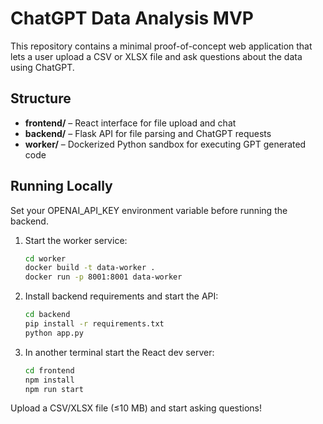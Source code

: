 # ChatGPT Data Analysis MVP

This repository contains a minimal proof-of-concept web application that lets a user upload a CSV or XLSX file and ask questions about the data using ChatGPT.

## Structure

- **frontend/** – React interface for file upload and chat
- **backend/** – Flask API for file parsing and ChatGPT requests
- **worker/** – Dockerized Python sandbox for executing GPT generated code

## Running Locally

Set your OPENAI_API_KEY environment variable before running the backend.
1. Start the worker service:
   ```bash
   cd worker
   docker build -t data-worker .
   docker run -p 8001:8001 data-worker
   ```
2. Install backend requirements and start the API:
   ```bash
   cd backend
   pip install -r requirements.txt
   python app.py
   ```
3. In another terminal start the React dev server:
   ```bash
   cd frontend
   npm install
   npm run start
   ```

Upload a CSV/XLSX file (≤10 MB) and start asking questions!
